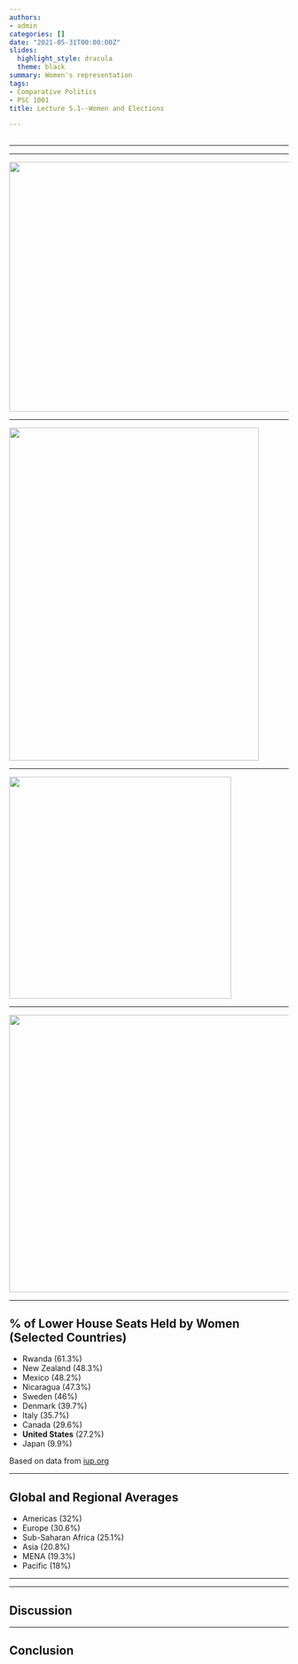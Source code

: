 ```yaml
---
authors: 
- admin
categories: []
date: "2021-05-31T00:00:00Z"
slides:
  highlight_style: dracula
  theme: black
summary: Women's representation
tags: 
- Comparative Politics
- PSC 1001
title: Lecture 5.1--Women and Elections

---
```


## 


---


---

<img src="/media/women-in-professions.png" height="450" width="600">

---

<img src="/media/women-in-congress.png" height="600" width="450">

---

<img src="/media/women-historical.png" height="400" width="400">

--- 

<img src="/media/women-in-govt.png" height="500" width="675">

---
## % of Lower House Seats Held by Women (Selected Countries)

- Rwanda (61.3%)
- New Zealand (48.3%)
- Mexico (48.2%)
- Nicaragua (47.3%)
- Sweden (46%)
- Denmark (39.7%)
- Italy (35.7%)
- Canada (29.6%)
- **United States** (27.2%)
- Japan (9.9%)

Based on data from [iup.org](https://data.ipu.org/women-ranking?month=4&year=2021) 

---
## Global and Regional Averages

- Americas (32%)
- Europe (30.6%)
- Sub-Saharan Africa (25.1%)
- Asia (20.8%)
- MENA (19.3%)
- Pacific (18%)
---



---
## Discussion 



--- 
## Conclusion




